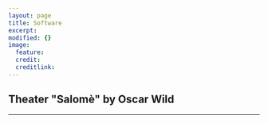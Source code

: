 ```yaml
---
layout: page
title: Software
excerpt: 
modified: {} 
image:
  feature: 
  credit: 
  creditlink: 
---
```


## Theater "Salomè" by Oscar Wild


---





